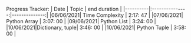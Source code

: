 Progress Tracker: 
| Date     |      Topic      |  end duration |
|----------|:---------------:|--------------:|
|06/06/2021| Time Complexity |    2:17: 47   |
|07/06/2021|   Python Array  |    3:07: 00   |
|09/06/2021|   Python List   |    3:24: 00   |
|10/06/2021|Dictionary, tuple|    3:46: 00   |
|10/06/2021|  Python Tuple   |    3:58: 00   |

